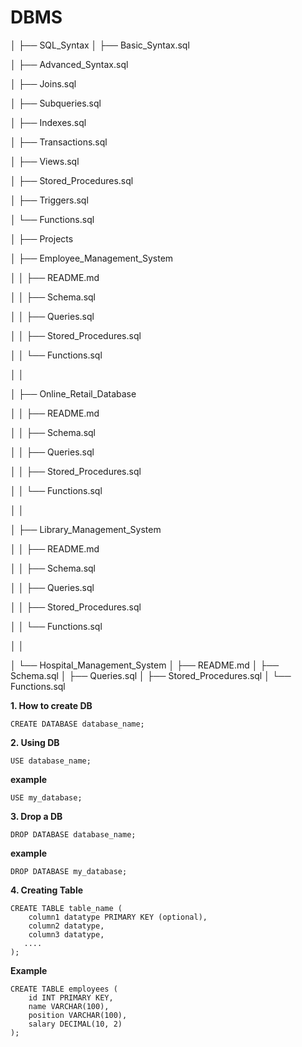 # DBMS

│
├── SQL_Syntax
│   ├── Basic_Syntax.sql

│   ├── Advanced_Syntax.sql

│   ├── Joins.sql

│   ├── Subqueries.sql

│   ├── Indexes.sql

│   ├── Transactions.sql

│   ├── Views.sql

│   ├── Stored_Procedures.sql

│   ├── Triggers.sql

│   └── Functions.sql

│
├── Projects

│   ├── Employee_Management_System

│   │   ├── README.md

│   │   ├── Schema.sql

│   │   ├── Queries.sql

│   │   ├── Stored_Procedures.sql

│   │   └── Functions.sql

│   │

│   ├── Online_Retail_Database

│   │   ├── README.md

│   │   ├── Schema.sql

│   │   ├── Queries.sql

│   │   ├── Stored_Procedures.sql

│   │   └── Functions.sql

│   │

│   ├── Library_Management_System

│   │   ├── README.md

│   │   ├── Schema.sql

│   │   ├── Queries.sql

│   │   ├── Stored_Procedures.sql

│   │   └── Functions.sql

│   │

│   └── Hospital_Management_System
│       ├── README.md
│       ├── Schema.sql
│       ├── Queries.sql
│       ├── Stored_Procedures.sql
│       └── Functions.sql


 **1. How to create DB**
 ```
 CREATE DATABASE database_name;
 ```

 **2. Using DB**
 ```
 USE database_name;
```
 **example**
 ```
USE my_database;
 ```

**3. Drop a DB**
```
DROP DATABASE database_name;
```
 **example**
 ```
DROP DATABASE my_database;
```

**4. Creating Table**
```
CREATE TABLE table_name (
    column1 datatype PRIMARY KEY (optional),
    column2 datatype,
    column3 datatype,
   ....
);
```
**Example**
```
CREATE TABLE employees (
    id INT PRIMARY KEY,
    name VARCHAR(100),
    position VARCHAR(100),
    salary DECIMAL(10, 2)
);
```
